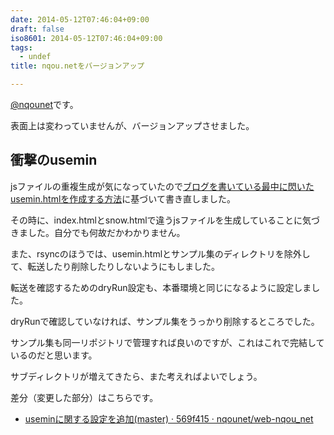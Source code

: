```yaml
---
date: 2014-05-12T07:46:04+09:00
draft: false
iso8601: 2014-05-12T07:46:04+09:00
tags:
  - undef
title: nqou.netをバージョンアップ

---
```


[@nqounet](https://twitter.com/nqounet)です。

表面上は変わっていませんが、バージョンアップさせました。

## 衝撃のusemin

jsファイルの重複生成が気になっていたので[ブログを書いている最中に閃いたusemin.htmlを作成する方法](/2014/05/12/001305 "grunt-useminでファイルの重複処理が気になる年頃")に基づいて書き直しました。

その時に、index.htmlとsnow.htmlで違うjsファイルを生成していることに気づきました。自分でも何故だかわかりません。

また、rsyncのほうでは、usemin.htmlとサンプル集のディレクトリを除外して、転送したり削除したりしないようにもしました。

転送を確認するためのdryRun設定も、本番環境と同じになるように設定しました。

dryRunで確認していなければ、サンプル集をうっかり削除するところでした。

サンプル集も同一リポジトリで管理すれば良いのですが、これはこれで完結しているのだと思います。

サブディレクトリが増えてきたら、また考えればよいでしょう。

差分（変更した部分）はこちらです。

- [useminに関する設定を追加(master) · 569f415 · nqounet/web-nqou_net](https://github.com/nqounet/web-nqou_net/commit/569f4158b37ac2e3a699cae442768e102350300f)
